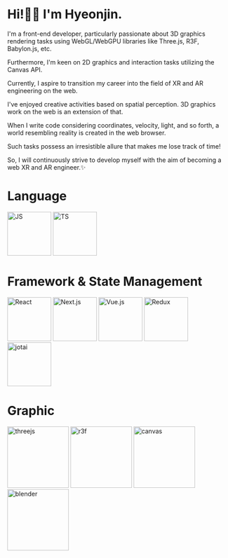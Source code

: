 # Hi!👋🏻 I'm Hyeonjin.

I'm a front-end developer, particularly passionate about 3D graphics rendering tasks using WebGL/WebGPU libraries like Three.js, R3F, Babylon.js, etc.

Furthermore, I'm keen on 2D graphics and interaction tasks utilizing the Canvas API.

Currently, I aspire to transition my career into the field of XR and AR engineering on the web.

I've enjoyed creative activities based on spatial perception. 3D graphics work on the web is an extension of that.

When I write code considering coordinates, velocity, light, and so forth, a world resembling reality is created in the web browser.

Such tasks possess an irresistible allure that makes me lose track of time!

So, I will continuously strive to develop myself with the aim of becoming a web XR and AR engineer.✨


# Language

<img
 src="https://cdn-icons-png.flaticon.com/128/5968/5968292.png"
 alt="JS"
 width="100"
/>
<img
  src="https://img.icons8.com/?size=160&id=Xf1sHBmY73hA&format=png"
  alt="TS"
  width="100"
/>

# Framework & State Management
<img
  src="https://upload.wikimedia.org/wikipedia/commons/thumb/a/a7/React-icon.svg/1024px-React-icon.svg.png"
  alt="React"
  width="100"
/>
<img
  src="https://cdn1.iconfinder.com/data/icons/akar-vol-1/24/nextjs-fill-512.png"
  alt="Next.js"
  width="100"
/>
<img
  src="https://img.icons8.com/?size=160&id=dzfo6UeXW9h7&format=png"
  alt="Vue.js"
  width="100"
/>
<img
  src="https://github.com/cho-hyeonjin/cho-hyeonjin/assets/78816754/036aa5ee-8ed5-4aa3-b6f9-fcc6808ff49b"
  alt="Redux"
  width="100"
/>
<img
  src="https://github.com/cho-hyeonjin/cho-hyeonjin/assets/78816754/b06e1dd1-ec97-4475-b743-c60bd50e2770"
  alt="jotai"
  width="100"
/>

# Graphic

<img src="https://github.com/cho-hyeonjin/cho-hyeonjin/assets/78816754/7f4a68dd-2c6e-443a-8c11-08253eb955bd" width="140" alt="threejs"/>

<img src="https://github.com/cho-hyeonjin/cho-hyeonjin/assets/78816754/f80dd2ed-b51f-4c60-bfe0-bf2c54206496" width="140" alt="r3f" />

<img src="https://github.com/cho-hyeonjin/cho-hyeonjin/assets/78816754/5d62a5f6-5e71-4cca-a956-fecdd002869d" width="140" alt="canvas" />

<img src="https://github.com/cho-hyeonjin/cho-hyeonjin/assets/78816754/f1d7a146-b0db-415d-ba69-057f7a819615" width="140" alt="blender"/>
